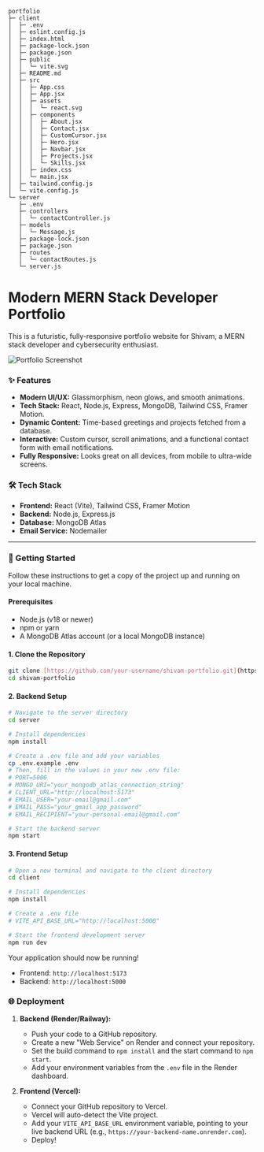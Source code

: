 
```
portfolio
├─ client
│  ├─ .env
│  ├─ eslint.config.js
│  ├─ index.html
│  ├─ package-lock.json
│  ├─ package.json
│  ├─ public
│  │  └─ vite.svg
│  ├─ README.md
│  ├─ src
│  │  ├─ App.css
│  │  ├─ App.jsx
│  │  ├─ assets
│  │  │  └─ react.svg
│  │  ├─ components
│  │  │  ├─ About.jsx
│  │  │  ├─ Contact.jsx
│  │  │  ├─ CustomCursor.jsx
│  │  │  ├─ Hero.jsx
│  │  │  ├─ Navbar.jsx
│  │  │  ├─ Projects.jsx
│  │  │  └─ Skills.jsx
│  │  ├─ index.css
│  │  └─ main.jsx
│  ├─ tailwind.config.js
│  └─ vite.config.js
└─ server
   ├─ .env
   ├─ controllers
   │  └─ contactController.js
   ├─ models
   │  └─ Message.js
   ├─ package-lock.json
   ├─ package.json
   ├─ routes
   │  └─ contactRoutes.js
   └─ server.js

```
# Modern MERN Stack Developer Portfolio

This is a futuristic, fully-responsive portfolio website for Shivam, a MERN stack developer and cybersecurity enthusiast.

![Portfolio Screenshot](https://via.placeholder.com/1200x600.png?text=Shivam's+Portfolio)

### ✨ Features

- **Modern UI/UX:** Glassmorphism, neon glows, and smooth animations.
- **Tech Stack:** React, Node.js, Express, MongoDB, Tailwind CSS, Framer Motion.
- **Dynamic Content:** Time-based greetings and projects fetched from a database.
- **Interactive:** Custom cursor, scroll animations, and a functional contact form with email notifications.
- **Fully Responsive:** Looks great on all devices, from mobile to ultra-wide screens.

### 🛠️ Tech Stack

- **Frontend:** React (Vite), Tailwind CSS, Framer Motion
- **Backend:** Node.js, Express.js
- **Database:** MongoDB Atlas
- **Email Service:** Nodemailer

---

### 🚀 Getting Started

Follow these instructions to get a copy of the project up and running on your local machine.

#### Prerequisites

- Node.js (v18 or newer)
- npm or yarn
- A MongoDB Atlas account (or a local MongoDB instance)

#### 1. Clone the Repository

```bash
git clone [https://github.com/your-username/shivam-portfolio.git](https://github.com/your-username/shivam-portfolio.git)
cd shivam-portfolio
```

#### 2. Backend Setup

```bash
# Navigate to the server directory
cd server

# Install dependencies
npm install

# Create a .env file and add your variables
cp .env.example .env 
# Then, fill in the values in your new .env file:
# PORT=5000
# MONGO_URI="your_mongodb_atlas_connection_string"
# CLIENT_URL="http://localhost:5173"
# EMAIL_USER="your-email@gmail.com"
# EMAIL_PASS="your_gmail_app_password"
# EMAIL_RECIPIENT="your-personal-email@gmail.com"

# Start the backend server
npm start
```

#### 3. Frontend Setup

```bash
# Open a new terminal and navigate to the client directory
cd client

# Install dependencies
npm install

# Create a .env file
# VITE_API_BASE_URL="http://localhost:5000"

# Start the frontend development server
npm run dev
```

Your application should now be running!
- Frontend: `http://localhost:5173`
- Backend: `http://localhost:5000`

### 🌐 Deployment

1.  **Backend (Render/Railway):**
    - Push your code to a GitHub repository.
    - Create a new "Web Service" on Render and connect your repository.
    - Set the build command to `npm install` and the start command to `npm start`.
    - Add your environment variables from the `.env` file in the Render dashboard.

2.  **Frontend (Vercel):**
    - Connect your GitHub repository to Vercel.
    - Vercel will auto-detect the Vite project.
    - Add your `VITE_API_BASE_URL` environment variable, pointing to your live backend URL (e.g., `https://your-backend-name.onrender.com`).
    - Deploy!